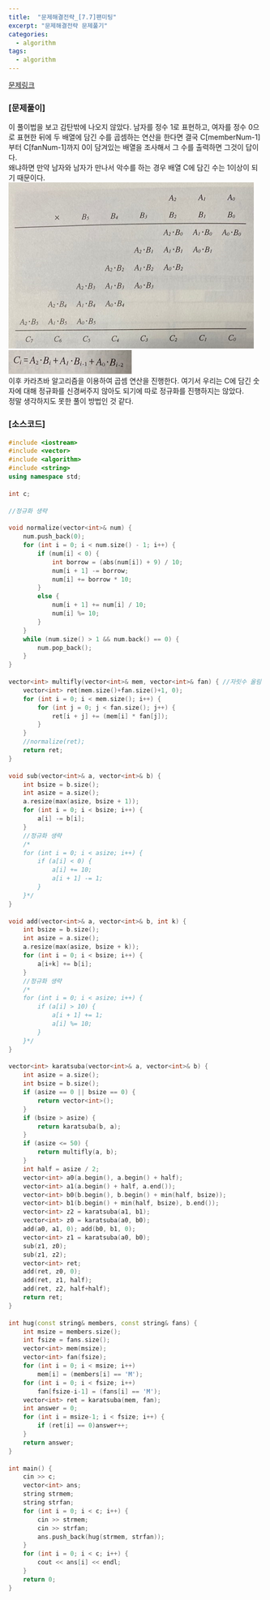 ```yaml
---
title:  "문제해결전략_[7.7]팬미팅"
excerpt: "문제해결전략 문제풀기"
categories:
  - algorithm
tags:
  - algorithm
---
```

[문제링크](https://algospot.com/judge/problem/read/FANMEETING)
### [문제풀이]
이 풀이법을 보고 감탄밖에 나오지 않았다. 남자를 정수 1로 표현하고, 여자를 정수 0으로 표현한 뒤에 두 배열에 담긴 수를 곱셈하는 연산을 한다면 결국 C[memberNum-1]부터 C[fanNum-1]까지 0이 담겨있는 배열을 조사해서 그 수를 출력하면 그것이 답이다.  
왜냐하면 만약 남자와 남자가 만나서 악수를 하는 경우 배열 C에 담긴 수는 1이상이 되기 때문이다.  
![fanmeeting1](/assets/images/fanmeeting1.PNG)  
![fanmeeting2](/assets/images/fanmeeting2.PNG)  
이후 카라츠바 알고리즘을 이용하여 곱셈 연산을 진행한다. 여기서 우리는 C에 담긴 숫자에 대해 정규화를 신경써주지 않아도 되기에 따로 정규화를 진행하지는 않았다.  
정말 생각하지도 못한 풀이 방법인 것 같다.  

### [소스코드]
~~~cpp
#include <iostream>
#include <vector>
#include <algorithm>
#include <string>
using namespace std;

int c;

//정규화 생략

void normalize(vector<int>& num) {
	num.push_back(0);
	for (int i = 0; i < num.size() - 1; i++) {
		if (num[i] < 0) {
			int borrow = (abs(num[i]) + 9) / 10;
			num[i + 1] -= borrow;
			num[i] += borrow * 10;
		}
		else {
			num[i + 1] += num[i] / 10;
			num[i] %= 10;
		}
	}
	while (num.size() > 1 && num.back() == 0) {
		num.pop_back();
	}
}

vector<int> multifly(vector<int>& mem, vector<int>& fan) { //자릿수 올림 내림 신경쓰지 않음.
	vector<int> ret(mem.size()+fan.size()+1, 0);
	for (int i = 0; i < mem.size(); i++) {
		for (int j = 0; j < fan.size(); j++) {
			ret[i + j] += (mem[i] * fan[j]);
		}
	}
	//normalize(ret);
	return ret;
}

void sub(vector<int>& a, vector<int>& b) {
	int bsize = b.size();
	int asize = a.size();
	a.resize(max(asize, bsize + 1));
	for (int i = 0; i < bsize; i++) {
		a[i] -= b[i];
	}
	//정규화 생략
	/*
	for (int i = 0; i < asize; i++) {
		if (a[i] < 0) {
			a[i] += 10;
			a[i + 1] -= 1;
		}
	}*/
}

void add(vector<int>& a, vector<int>& b, int k) {
	int bsize = b.size();
	int asize = a.size();
	a.resize(max(asize, bsize + k));
	for (int i = 0; i < bsize; i++) {
		a[i+k] += b[i];
	}
	//정규화 생략
	/*
	for (int i = 0; i < asize; i++) {
		if (a[i] > 10) {
			a[i + 1] += 1;
			a[i] %= 10;
		}
	}*/
}

vector<int> karatsuba(vector<int>& a, vector<int>& b) {
	int asize = a.size();
	int bsize = b.size();
	if (asize == 0 || bsize == 0) {
		return vector<int>();
	}
	if (bsize > asize) {
		return karatsuba(b, a);
	}
	if (asize <= 50) {
		return multifly(a, b);
	}
	int half = asize / 2;
	vector<int> a0(a.begin(), a.begin() + half);
	vector<int> a1(a.begin() + half, a.end());
	vector<int> b0(b.begin(), b.begin() + min(half, bsize));
	vector<int> b1(b.begin() + min(half, bsize), b.end());
	vector<int> z2 = karatsuba(a1, b1);
	vector<int> z0 = karatsuba(a0, b0);
	add(a0, a1, 0); add(b0, b1, 0);
	vector<int> z1 = karatsuba(a0, b0);
	sub(z1, z0);
	sub(z1, z2);
	vector<int> ret;
	add(ret, z0, 0);
	add(ret, z1, half);
	add(ret, z2, half+half);
	return ret;
}

int hug(const string& members, const string& fans) {
	int msize = members.size();
	int fsize = fans.size();
	vector<int> mem(msize);
	vector<int> fan(fsize);
	for (int i = 0; i < msize; i++)
		mem[i] = (members[i] == 'M');
	for (int i = 0; i < fsize; i++)
		fan[fsize-i-1] = (fans[i] == 'M');
	vector<int> ret = karatsuba(mem, fan);
	int answer = 0;
	for (int i = msize-1; i < fsize; i++) {
		if (ret[i] == 0)answer++;
	}
	return answer;
}

int main() {
	cin >> c;
	vector<int> ans;
	string strmem;
	string strfan;
	for (int i = 0; i < c; i++) {
		cin >> strmem;
		cin >> strfan;
		ans.push_back(hug(strmem, strfan));
	}
	for (int i = 0; i < c; i++) {
		cout << ans[i] << endl;
	}
	return 0;
}
~~~